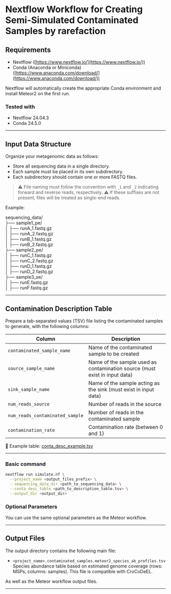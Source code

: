 
# Nextflow Workflow for Creating Semi-Simulated Contaminated Samples by rarefaction

## Requirements

* Nextflow ([https://www.nextflow.io/](https://www.nextflow.io/))
* Conda (Anaconda or Miniconda) ([https://www.anaconda.com/download/](https://www.anaconda.com/download/))

Nextflow will automatically create the appropriate Conda environment and install Meteor2 on the first run.

### Tested with

* Nextflow 24.04.3 
* Conda 24.5.0

---

## Input Data Structure

Organize your metagenomic data as follows:

* Store all sequencing data in a single directory.
* Each sample must be placed in its own subdirectory.
* Each subdirectory should contain one or more FASTQ files.

> ⚠️ File naming must follow the convention with `_1` and `_2` indicating forward and reverse reads, respectively.
> ⚠️ If these suffixes are not present, files will be treated as single-end reads.

Example:

sequencing\_data/  
├── sample1\_pe/  
│   ├── runA\_1.fastq.gz  
│   ├── runA\_2.fastq.gz  
│   ├── runB\_1.fastq.gz  
│   ├── runB\_2.fastq.gz  
├── sample2\_pe/  
│   ├── runC\_1.fastq.gz  
│   ├── runC\_2.fastq.gz  
│   ├── runD\_1.fastq.gz  
│   ├── runD\_2.fastq.gz  
├── sample3\_se/  
│   ├── runE.fastq.gz  
│   ├── runF.fastq.gz  

---

## Contamination Description Table

Prepare a tab-separated values (TSV) file listing the contaminated samples to generate, with the following columns:

| Column                     | Description                                                                |
| -------------------------- | -------------------------------------------------------------------------- |
| `contaminated_sample_name` | Name of the contaminated sample to be created                              |
| `source_sample_name`       | Name of the sample used as contamination source (must exist in input data) |
| `sink_sample_name`         | Name of the sample acting as the sink (must exist in input data)           |
| `num_reads_source`    | Number of reads in the source                                    |
| `num_reads_contaminated_sample`      | Number of reads in the contaminated sample                                      |
| `contamination_rate`           | Contamination rate (between 0 and 1)   |

📄 Example table: [conta\_desc\_example.tsv](conta_desc_example.tsv)

---

### Basic command

```bash
nextflow run simulate.nf \
  --project_name <output_files_prefix> \
  --sequencing_data_dir <path_to_sequencing_data> \
  --conta_desc_table <path_to_description_table.tsv> \
  --output_dir <output_dir>
 ```
### Optional Parameters

You can use the same optional parameters as the Meteor workflow.

---

## Output Files

The output directory contains the following main file:
* `<project_name>.contaminated_samples.meteor2_species_ab_profiles.tsv`
  Species abundance table based on estimated genome coverage (rows: MSPs, columns: samples). This file is compatible with CroCoDeEL.  

As well as the Meteor workflow output files.

---

